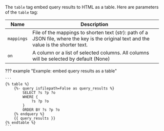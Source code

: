 The `table` tag embed query results to HTML as a table. Here are parameters of the `table` tag:

| Name      | Description                                                    |
|-----------|----------------------------------------------------------------|
|`mappings` |File of the mappings to shorten text (str): path of a JSON file, where the key is the original text and the value is the shorter text. |
|`on`       |A column or a list of selected columns. All columns will be selected by default (None) |


??? example "Example: embed query results as a table"

    ```
    {% table %}
        {%- query isfilepath=False as query_results %}
            SELECT ?s ?p ?o
            WHERE {
                ?s ?p ?o
            }
            ORDER BY ?s ?p ?o
        {% endquery %}
        {{ query_results }}
    {% endtable %}
    ```
